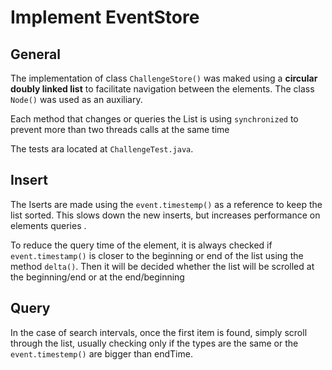 # Implement EventStore

## General

The implementation of class `ChallengeStore()` was maked using a **circular doubly linked list** to facilitate navigation between the elements. The class `Node()` was used as an auxiliary.

Each method that changes or queries the List is using `synchronized` to prevent more than two threads calls at the same time

The tests ara located at `ChallengeTest.java`.

## Insert

The Iserts are made using the `event.timestemp()` as a reference to keep the list sorted. This slows down the new inserts, but increases performance on elements queries .

To reduce the query time of the element, it is always checked if `event.timestamp()` is closer to the beginning or end of the list using the method `delta()`. Then it will be decided whether the list will be scrolled at the beginning/end or at the end/beginning

## Query

In the case of search intervals, once the first item is found, simply scroll through the list, usually checking only if the types are the same or the `event.timestemp()` are bigger than endTime.

